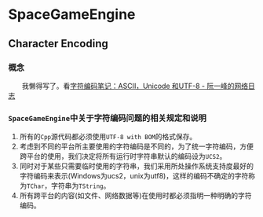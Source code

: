 ﻿# SpaceGameEngine
## Character Encoding
### 概念
&emsp;&emsp;我懒得写了。看[字符编码笔记：ASCII，Unicode 和UTF-8 - 阮一峰的网络日志](http://www.ruanyifeng.com/blog/2007/10/ascii_unicode_and_utf-8.html)

### `SpaceGameEngine`中关于字符编码问题的相关规定和说明
1. 所有的`Cpp`源代码都必须使用`UTF-8 with BOM`的格式保存。
2. 考虑到不同的平台所主要使用的字符编码是不同的，为了统一字符编码，方便跨平台的使用，我们决定将所有运行时字符串默认的编码设为`UCS2`。
3. 同时对于某些只需要临时使用的字符串，我们采用所处操作系统支持度最好的字符编码来表示(Windows为ucs2，unix为utf8)，这样的编码不确定的字符称为`TChar`，字符串为`TString`。
4. 所有跨平台的内容(如文件、网络数据等)在使用时都必须指明一种明确的字符编码。